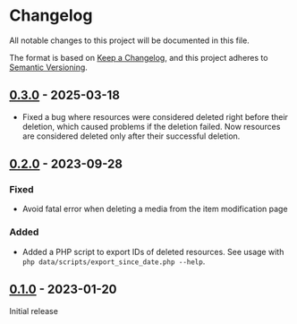 # Changelog

All notable changes to this project will be documented in this file.

The format is based on [Keep a Changelog](https://keepachangelog.com/en/1.0.0/),
and this project adheres to [Semantic Versioning](https://semver.org/spec/v2.0.0.html).

## [0.3.0] - 2025-03-18

- Fixed a bug where resources were considered deleted right before their
  deletion, which caused problems if the deletion failed. Now resources are
  considered deleted only after their successful deletion.

## [0.2.0] - 2023-09-28

### Fixed

- Avoid fatal error when deleting a media from the item modification page

### Added

- Added a PHP script to export IDs of deleted resources.
  See usage with `php data/scripts/export_since_date.php --help`.

## [0.1.0] - 2023-01-20

Initial release

[0.3.0]: https://github.com/biblibre/omeka-s-module-Necropolis/releases/tag/v0.3.0
[0.2.0]: https://github.com/biblibre/omeka-s-module-Necropolis/releases/tag/v0.2.0
[0.1.0]: https://github.com/biblibre/omeka-s-module-Necropolis/releases/tag/v0.1.0
